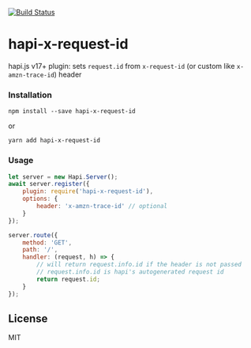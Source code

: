 [![Build Status](https://travis-ci.org/soxhub/hapi-x-request-id.svg?branch=master)](https://travis-ci.org/soxhub/hapi-forwarded-for)

# hapi-x-request-id

hapi.js v17+ plugin: sets `request.id` from `x-request-id` (or custom like `x-amzn-trace-id`) header

### Installation
```
npm install --save hapi-x-request-id
```
or
```
yarn add hapi-x-request-id
```


### Usage

``` javascript
let server = new Hapi.Server();
await server.register({
    plugin: require('hapi-x-request-id'),
    options: {
        header: 'x-amzn-trace-id' // optional
    }
});

server.route({
    method: 'GET',
    path: '/',
    handler: (request, h) => {
        // will return request.info.id if the header is not passed
        // request.info.id is hapi's autogenerated request id
        return request.id;
    }
});
```

## License

MIT